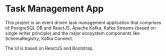# Task Management App

This project is an event driven task management application that comprises of PostgreSQL DB and ReactJS, Apache Kafka, Kafka Streams (based on single writer principle) and the major ecosystem components like SchemaRegistry, Kafka Connect.

The UI is based on ReactJS and Bootstrap.
